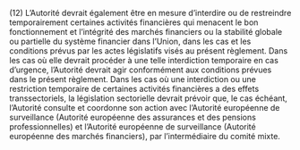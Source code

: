 (12) L’Autorité devrait également être en mesure d’interdire ou de restreindre temporairement certaines activités financières qui menacent le bon fonctionnement et l’intégrité des marchés financiers ou la stabilité globale ou partielle du système financier dans l’Union, dans les cas et les conditions prévus par les actes législatifs visés au présent règlement. Dans les cas où elle devrait procéder à une telle interdiction temporaire en cas d’urgence, l’Autorité devrait agir conformément aux conditions prévues dans le présent règlement. Dans les cas où une interdiction ou une restriction temporaire de certaines activités financières a des effets transsectoriels, la législation sectorielle devrait prévoir que, le cas échéant, l’Autorité consulte et coordonne son action avec l’Autorité européenne de surveillance (Autorité européenne des assurances et des pensions professionnelles) et l’Autorité européenne de surveillance (Autorité européenne des marchés financiers), par l’intermédiaire du comité mixte.
